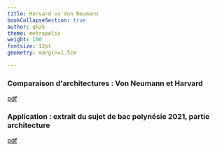```yaml
---
title: Harvard vs Von Neumann
bookCollapseSection: true
author: qkzk
theme: metropolis
weight: 100
fontsize: 12pt
geometry: margin=1.5cm

---
```


### Comparaison d'architectures : Von Neumann et Harvard

[pdf](./comparaison_archi.pdf)

### Application : extrait du sujet de bac polynésie 2021, partie architecture

[pdf](./polynesie_2021_archi.pdf)

